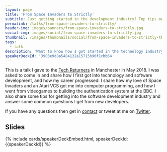```yaml
---
layout: page
title: 'From Space Invaders to Strictly'
subtitle: Just getting started in the development industry? Top tips on how I got started
permalink: /talks/from-space-invaders-to-strictly/
header-img: images/banners/from-space-invaders-to-strictly.jpg
social-img: images/social/from-space-invaders-to-strictly.jpg
thumbnail: /images/thumbnails/social/from-space-invaders-to-strictly-thumb.jpg
tags:
  - talk
description: 'Want to know how I got started in the technology industry? It all started with my love of Space Invaders and ended up with me creating high scale applications to support Strictly Come Dancing. I share some tips for up and coming developers and what to expect when you join the industry.'
speakerDeckId: '3903e9d8a5484132a15715b96f1cbb64'
---
```


This is a talk I gave to the [Tech Returners](https://techreturners.com/) in Manchester in May 2018. I was asked to come in and share how I first got into technology and software development, and how my career progressed. I share how my love of Space Invaders and an Atari VCS got me into computer programming, and how I went from videogames to building the authentication system at the BBC. I also share some tips for getting into the software development industry and answer some common questions I get from new developers.

If you have any questions then get in [contact](/contact) or tweet at me on [Twitter](https://twitter.com/marclittlemore).

## Slides

{% include cards/speakerDeckEmbed.html, speakerDeckId: {{speakerDeckId}} %}
